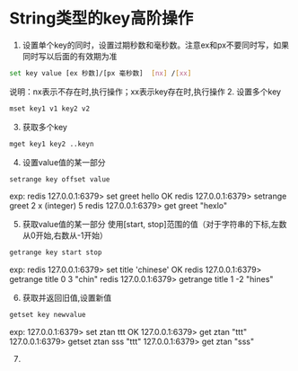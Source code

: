 # String类型的key高阶操作
1. 设置单个key的同时，设置过期秒数和毫秒数。注意ex和px不要同时写，如果同时写以后面的有效期为准
```bash
set key value [ex 秒数]/[px 毫秒数]  [nx] /[xx]
```
说明：nx表示不存在时,执行操作；xx表示key存在时,执行操作
2. 设置多个key
```bash
mset key1 v1 key2 v2 
```
3. 获取多个key
```bash
mget key1 key2 ..keyn
```
4. 设置value值的某一部分
```bash
setrange key offset value
```
exp:
  redis 127.0.0.1:6379> set greet hello
  OK
  redis 127.0.0.1:6379> setrange greet 2 x
  (integer) 5
  redis 127.0.0.1:6379> get greet
  "hexlo"

5. 获取value值的某一部分 使用[start, stop]范围的值（对于字符串的下标,左数从0开始,右数从-1开始）
```bash
getrange key start stop
```
exp:
  redis 127.0.0.1:6379> set title 'chinese'
  OK
  redis 127.0.0.1:6379> getrange title 0 3
  "chin"
  redis 127.0.0.1:6379> getrange title 1 -2
  "hines"

6. 获取并返回旧值,设置新值
```bash
getset key newvalue
```
exp:
  127.0.0.1:6379> set ztan ttt
  OK
  127.0.0.1:6379> get ztan
  "ttt"
  127.0.0.1:6379> getset ztan sss
  "ttt"
  127.0.0.1:6379> get ztan
  "sss"
  
  7. 
